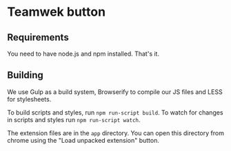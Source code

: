 # Teamwek button

## Requirements
You need to have node.js and npm installed. That's it.

## Building
We use Gulp as a build system, Browserify to compile our JS files and LESS for stylesheets. 

To build scripts and styles, run `npm run-script build`. To watch for changes in scripts and styles run `npm run-script watch`.

The extension files are in the `app` directory. You can open this directory from chrome using the "Load unpacked extension" button.
